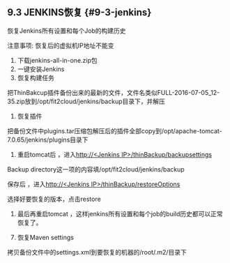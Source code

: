 ## **9.3 JENKINS恢复** {#9-3-jenkins}

恢复Jenkins所有设置和每个Job的构建历史

注意事项: 恢复后的虚拟机IP地址不能变

1.  下载jenkins-all-in-one.zip包
2.  一键安装Jenkins
3.  恢复构建任务

把ThinBakcup插件备份出来的最新的文件，文件名类似FULL-2016-07-05_12-35.zip放到/opt/fit2cloud/jenkins/backup目录下，并解压

1.  恢复插件

把备份文件中plugins.tar压缩包解压后的插件全部copy到/opt/apache-tomcat-7.0.65/jenkins/plugins目录下

1.  重启tomcat后 ，进入[http://&lt;Jenkins IP&gt;/thinBackup/backupsettings](http://11.8.36.90/thinBackup/backupsettings)

Backup directory这一项的内容填/opt/fit2cloud/jenkins/backup

保存后 ，进入[http://](http://11.8.36.90/thinBackup/restoreOptions)[&lt;Jenkins IP&gt;](http://11.8.36.90/thinBackup/backupsettings)[/thinBackup/restoreOptions](http://11.8.36.90/thinBackup/restoreOptions)

选择好要恢复的版本，点击restore

1.  最后再重启tomcat ，这样jenkins所有设置和每个job的build历史都可以正常恢复了。

7) 恢复Maven settings

拷贝备份文件中的settings.xml到要恢复的机器的/root/.m2/目录下